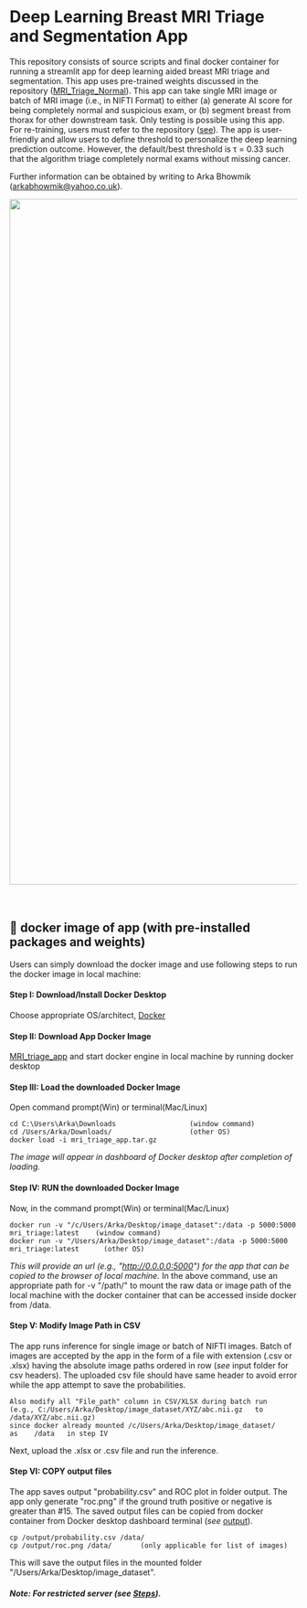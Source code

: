 # Deep Learning Breast MRI Triage and Segmentation App

This repository consists of source scripts and final docker container for running a streamlit app for deep learning aided breast MRI triage and segmentation. This app uses pre-trained weights discussed in the repository ([MRI_Triage_Normal](https://github.com/Arka-Bhowmik/mri_triage_normal/)). This app can take single MRI image or batch of MRI image (i.e., in NIFTI Format) to either (a) generate AI score for being completely normal and suspicious exam, or (b) segment breast from thorax for other downstream task. Only testing is possible using this app. For re-training, users must refer to the repository ([see](https://github.com/Arka-Bhowmik/mri_triage_normal/tree/main/training)). The app is user-friendly and allow users to define threshold to personalize the deep learning prediction outcome. However, the default/best threshold is τ = 0.33 such that the algorithm triage completely normal exams without missing cancer.

Further information can be obtained by writing to Arka Bhowmik (arkabhowmik@yahoo.co.uk).

<div align="center">
<img src="https://github.com/Arka-Bhowmik/MRI_triage_app/assets/56223140/34227ddc-16e0-4b44-8af9-6c0309d4e99f" width="1200">
</div>
<br><br>

## 🐳  docker image of app (with pre-installed packages and weights)
Users can simply download the docker image and use following steps to run the docker image in local machine:

#### Step I: Download/Install Docker Desktop
Choose appropriate OS/architect, [Docker](https://www.docker.com/products/docker-desktop/)

#### Step II: Download App Docker Image 
[MRI_triage_app](https://drive.google.com/file/d/1N9k4Le-vWJWAuTUiGJM-GX2C4uM8Q1aH/view?usp=sharing) and start docker engine in local machine by running docker desktop

#### Step III: Load the downloaded Docker Image 
Open command prompt(Win) or terminal(Mac/Linux)
```
cd C:\Users\Arka\Downloads                  (window command)
cd /Users/Arka/Downloads/                   (other OS)
docker load -i mri_triage_app.tar.gz
```
*The image will appear in dashboard of Docker desktop after completion of loading.*

#### Step IV: RUN the downloaded Docker Image 
Now, in the command prompt(Win) or terminal(Mac/Linux)
```
docker run -v "/c/Users/Arka/Desktop/image_dataset":/data -p 5000:5000 mri_triage:latest    (window command)
docker run -v "/Users/Arka/Desktop/image_dataset":/data -p 5000:5000 mri_triage:latest      (other OS)
```
*This will provide an url (e.g., "http://0.0.0.0:5000") for the app that can be copied to the browser of local machine.* In the above command, use an appropriate path for -v "/path/" to mount the raw data or image path of the local machine with the docker container that can be accessed inside docker from /data.

#### Step V: Modify Image Path in CSV
The app runs inference for single image or batch of NIFTI images. Batch of images are accepted by the app in the form of a file with extension (.csv or .xlsx) having the absolute image paths ordered in row (*see* input folder for csv headers). The uploaded csv file should have same header to avoid error while the app attempt to save the probabilities.
```
Also modify all "File_path" column in CSV/XLSX during batch run
(e.g., C:/Users/Arka/Desktop/image_dataset/XYZ/abc.nii.gz   to   /data/XYZ/abc.nii.gz)
since docker already mounted /c/Users/Arka/Desktop/image_dataset/    as    /data   in step IV
```
Next, upload the .xlsx or .csv file and run the inference.

#### Step VI: COPY output files
The app saves output "probability.csv" and ROC plot in folder output. The app only generate "roc.png" if the ground truth positive or negative is greater than #15. The saved output files can be copied from docker container from Docker desktop dashboard terminal (*see* [output](https://github.com/Arka-Bhowmik/MRI_triage_app/tree/main/output)). 
```
cp /output/probability.csv /data/
cp /output/roc.png /data/       (only applicable for list of images)
```
This will save the output files in the mounted folder "/Users/Arka/Desktop/image_dataset".


##### Note: For restricted server (*see* [Steps](https://github.com/Arka-Bhowmik/MRI_triage_app/blob/main/tempDir/README.md)).

